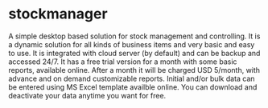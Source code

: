 # stockmanager
A simple desktop based solution for stock management and controlling.
It is a dynamic solution for all kinds of business items and very basic and easy to use.
It is integrated with cloud server (by default) and can be backup and accessed 24/7.
It has a free trial version for a month with some basic reports, available online.
After a month it will be charged USD 5/month, with advance and on demand customizable reports.
Initial and/or bulk data can be entered using MS Excel template availble online.
You can download and deactivate your data anytime you want for free.
